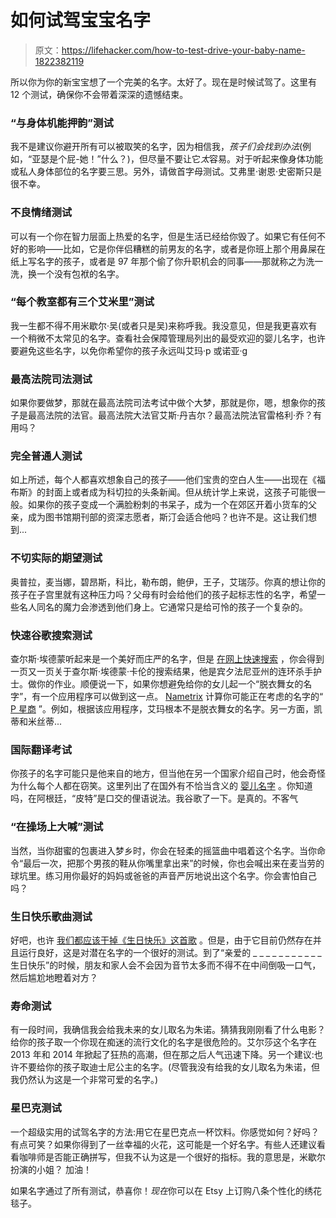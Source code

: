 # 如何试驾宝宝名字

> 原文：<https://lifehacker.com/how-to-test-drive-your-baby-name-1822382119>

所以你为你的新宝宝想了一个完美的名字。太好了。现在是时候试驾了。这里有 12 个测试，确保你不会带着深深的遗憾结束。



### “与身体机能押韵”测试

我不是建议你避开所有可以被取笑的名字，因为相信我，*孩子们会找到办法*(例如，“亚瑟是个屁-她！”什么？)，但尽量不要让它*太*容易。对于听起来像身体功能或私人身体部位的名字要三思。另外，请做首字母测试。艾弗里·谢恩·史密斯只是很不幸。

### 不良情绪测试

可以有一个你在智力层面上热爱的名字，但是生活已经给你毁了。如果它有任何不好的影响——比如，它是你伴侣糟糕的前男友的名字，或者是你班上那个用鼻屎在纸上写名字的孩子，或者是 97 年那个偷了你升职机会的同事——那就称之为洗一洗，换一个没有包袱的名字。

### “每个教室都有三个艾米里”测试

我一生都不得不用米歇尔·吴(或者只是吴)来称呼我。我没意见，但是我更喜欢有一个稍微不太常见的名字。查看社会保障管理局列出的最受欢迎的婴儿名字，也许要避免这些名字，以免你希望你的孩子永远叫艾玛·p 或诺亚·g

### 最高法院司法测试

如果你要做梦，那就在最高法院司法考试中做个大梦，那就是你，嗯，想象你的孩子是最高法院的法官。最高法院大法官艾斯·丹吉尔？最高法院法官雷格利·乔？有用吗？

### 完全普通人测试

如上所述，每个人都喜欢想象自己的孩子——他们宝贵的空白人生——出现在《福布斯》的封面上或者成为科切拉的头条新闻。但从统计学上来说，这孩子可能很一般。如果你的孩子变成一个满脸粉刺的书呆子，成为一个在郊区开着小货车的父亲，成为图书馆期刊部的资深志愿者，斯汀会适合他吗？也许不是。这让我们想到...

### 不切实际的期望测试

奥普拉，麦当娜，碧昂斯，科比，勒布朗，鲍伊，王子，艾瑞莎。你真的想让你的孩子在子宫里就有这种压力吗？父母有时会给他们的孩子起标志性的名字，希望一些名人同名的魔力会渗透到他们身上。它通常只是给可怜的孩子一个复杂的。

### 快速谷歌搜索测试

查尔斯·埃德蒙听起来是一个美好而庄严的名字，但是 [在网上快速搜索](https://www.google.com/search?ei=A71oWoxPxdKPA8SoqJgJ&q=charles+edmund) ，你会得到一页又一页关于查尔斯·埃德蒙·卡伦的搜索结果，他是宾夕法尼亚州的连环杀手护士。做你的作业。顺便说一下，如果你想避免给你的女儿起一个“脱衣舞女的名字”，有一个应用程序可以做到这一点。 [Nametrix](http://verdantlabs.com/nametrix/) 计算你可能正在考虑的名字的“ [P 星商](http://verdantlabs.com/blog/2014/05/23/nametrix-2/) ”。例如，根据该应用程序，艾玛根本不是脱衣舞女的名字。另一方面，凯蒂和米丝蒂...

### 国际翻译考试

你孩子的名字可能只是他来自的地方，但当他在另一个国家介绍自己时，他会奇怪为什么每个人都在窃笑。这里列出了在国外有不恰当含义的 [婴儿名字](http://www.thelist.com/89031/baby-names-mean-something-totally-inappropriate-another-language/?utm_campaign=clip) 。你知道吗，在阿根廷，“皮特”是口交的俚语说法。我谷歌了一下。是真的。不客气

### “在操场上大喊”测试

当然，当你甜蜜的包裹进入梦乡时，你会在轻柔的摇篮曲中唱着这个名字。当你命令“最后一次，把那个男孩的鞋从你嘴里拿出来”的时候，你也会喊出来在麦当劳的球坑里。练习用你最好的妈妈或爸爸的声音严厉地说出这个名字。你会害怕自己吗？

### 生日快乐歌曲测试

好吧，也许 [我们都应该干掉《生日快乐》这首歌](https://lifehacker.com/stop-singing-happy-birthday-to-you-1822029507) 。但是，由于它目前仍然存在并且运行良好，这是对潜在名字的一个很好的测试。到了“亲爱的 _ _ _ _ _ _ _ _ _ _ _ 生日快乐”的时候，朋友和家人会不会因为音节太多而不得不在中间倒吸一口气，然后尴尬地瞪着对方？

### 寿命测试

有一段时间，我确信我会给我未来的女儿取名为朱诺。猜猜我刚刚看了什么电影？给你的孩子取一个你现在痴迷的流行文化的名字是很危险的。艾尔莎这个名字在 2013 年和 2014 年掀起了狂热的高潮，但在那之后人气迅速下降。另一个建议:也许不要给你的孩子取迪士尼公主的名字。(尽管我没有给我的女儿取名为朱诺，但我仍然认为这是一个非常可爱的名字。)

### 星巴克测试

一个超级实用的试驾名字的方法:用它在星巴克点一杯饮料。你感觉如何？好吗？有点可笑？如果你得到了一丝幸福的火花，这可能是一个好名字。有些人还建议看看咖啡师是否能正确拼写，但我不认为这是一个很好的指标。我的意思是，米歇尔扮演的小姐？ 加油！

如果名字通过了所有测试，恭喜你！*现在*你可以在 Etsy 上订购八条个性化的绣花毯子。